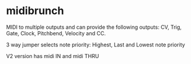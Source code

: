 # midibrunch
MIDI to multiple outputs and can provide the following outputs: CV, Trig, Gate, Clock, Pitchbend, Velocity and CC.

3 way jumper selects note priority: Highest, Last and Lowest note priority

V2 version has midi IN and midi THRU
